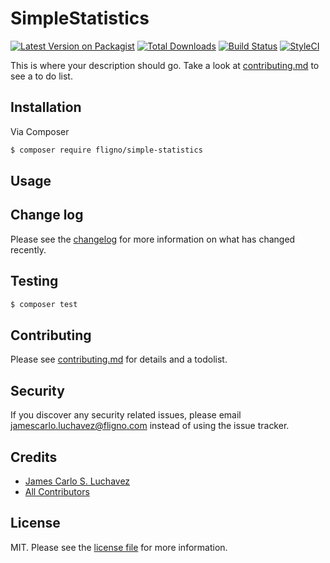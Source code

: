 # SimpleStatistics

[![Latest Version on Packagist][ico-version]][link-packagist]
[![Total Downloads][ico-downloads]][link-downloads]
[![Build Status][ico-travis]][link-travis]
[![StyleCI][ico-styleci]][link-styleci]

This is where your description should go. Take a look at [contributing.md](contributing.md) to see a to do list.

## Installation

Via Composer

``` bash
$ composer require fligno/simple-statistics
```

## Usage

## Change log

Please see the [changelog](changelog.md) for more information on what has changed recently.

## Testing

``` bash
$ composer test
```

## Contributing

Please see [contributing.md](contributing.md) for details and a todolist.

## Security

If you discover any security related issues, please email jamescarlo.luchavez@fligno.com instead of using the issue tracker.

## Credits

- [James Carlo S. Luchavez][link-author]
- [All Contributors][link-contributors]

## License

MIT. Please see the [license file](license.md) for more information.

[ico-version]: https://img.shields.io/packagist/v/fligno/simple-statistics.svg?style=flat-square
[ico-downloads]: https://img.shields.io/packagist/dt/fligno/simple-statistics.svg?style=flat-square
[ico-travis]: https://img.shields.io/travis/fligno/simple-statistics/master.svg?style=flat-square
[ico-styleci]: https://styleci.io/repos/12345678/shield

[link-packagist]: https://packagist.org/packages/fligno/simple-statistics
[link-downloads]: https://packagist.org/packages/fligno/simple-statistics
[link-travis]: https://travis-ci.org/fligno/simple-statistics
[link-styleci]: https://styleci.io/repos/12345678
[link-author]: https://github.com/fligno
[link-contributors]: ../../contributors
